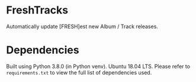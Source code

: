 # FreshTracks
Automatically update [FRESH]est new Album / Track releases.

# Dependencies
Built using Python 3.8.0 (in Python venv).
Ubuntu 18.04 LTS.
Please refer to `requirements.txt` to view the full list of dependencies used.
